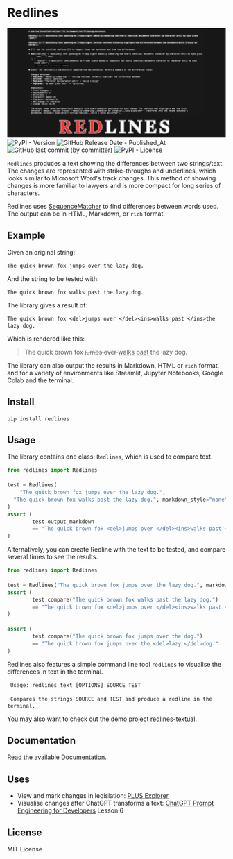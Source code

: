 # Redlines
![Repository banner image](repository-open-graph.png)
![PyPI - Version](https://img.shields.io/pypi/v/redlines)
![GitHub Release Date - Published_At](https://img.shields.io/github/release-date/houfu/redlines)
![GitHub last commit (by committer)](https://img.shields.io/github/last-commit/houfu/redlines)
![PyPI - License](https://img.shields.io/pypi/l/redlines)

`Redlines` produces a text showing the differences between two strings/text. The changes are represented with
strike-throughs and underlines, which looks similar to Microsoft Word's track changes. This method of showing changes is
more familiar to lawyers and is more compact for long series of characters.

Redlines uses [SequenceMatcher](https://docs.python.org/3/library/difflib.html#difflib.SequenceMatcher)
to find differences between words used.
The output can be in HTML, Markdown, or `rich` format.

## Example

Given an original string:

    The quick brown fox jumps over the lazy dog.

And the string to be tested with:

    The quick brown fox walks past the lazy dog.

The library gives a result of:

    The quick brown fox <del>jumps over </del><ins>walks past </ins>the lazy dog.

Which is rendered like this:

> The quick brown fox <del>jumps over </del><ins>walks past </ins>the lazy dog.

The library can also output the results in Markdown, HTML or `rich` format, and
for a variety of environments like Streamlit, Jupyter Notebooks, Google Colab and the terminal.

## Install

```shell
pip install redlines
```

## Usage

The library contains one class: `Redlines`, which is used to compare text.

```python
from redlines import Redlines

test = Redlines(
    "The quick brown fox jumps over the lazy dog.",
  "The quick brown fox walks past the lazy dog.", markdown_style="none",
)
assert (
        test.output_markdown
        == "The quick brown fox <del>jumps over </del><ins>walks past </ins>the lazy dog."
)
```

Alternatively, you can create Redline with the text to be tested, and compare several times to see the results.

```python
from redlines import Redlines

test = Redlines("The quick brown fox jumps over the lazy dog.", markdown_style="none")
assert (
        test.compare("The quick brown fox walks past the lazy dog.")
        == "The quick brown fox <del>jumps over </del><ins>walks past </ins>the lazy dog."
)

assert (
        test.compare("The quick brown fox jumps over the dog.")
        == "The quick brown fox jumps over the <del>lazy </del>dog."
)
```

Redlines also features a simple command line tool `redlines` to visualise the differences in text in the terminal.

```
 Usage: redlines text [OPTIONS] SOURCE TEST                                                                                                                                                                                                   
                                                                                                                                                                                                                                              
 Compares the strings SOURCE and TEST and produce a redline in the terminal. 
```

You may also want to check out the demo project [redlines-textual](https://github.com/houfu/redlines-textual).

## Documentation

[Read the available Documentation](https://houfu.github.io/redlines).

## Uses

* View and mark changes in legislation: [PLUS Explorer](https://houfu-plus-explorer.streamlit.app/)
* Visualise changes after ChatGPT transforms a
  text: [ChatGPT Prompt Engineering for Developers](https://www.deeplearning.ai/short-courses/chatgpt-prompt-engineering-for-developers/)
  Lesson 6

## License

MIT License


